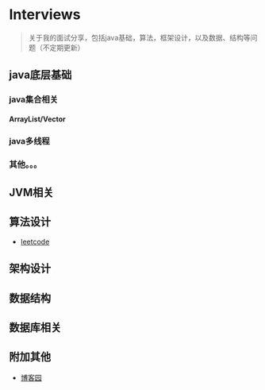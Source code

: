 # Interviews

> 关于我的面试分享，包括java基础，算法，框架设计，以及数据、结构等问题（不定期更新）

## java底层基础
### java集合相关
#### ArrayList/Vector
<!-- - [ArrayList/Vector](https://github.com/crossoverJie/Java-Interview/blob/master/MD/ArrayList.md) -->


### java多线程

### 其他。。。

## JVM相关


## 算法设计
- [leetcode](https://github.com/havenBoy/LeetCode/blob/master/README.md)


## 架构设计

## 数据结构

## 数据库相关

## 附加其他
- [博客园](http://www.cnblogs.com/zxx-813/)

